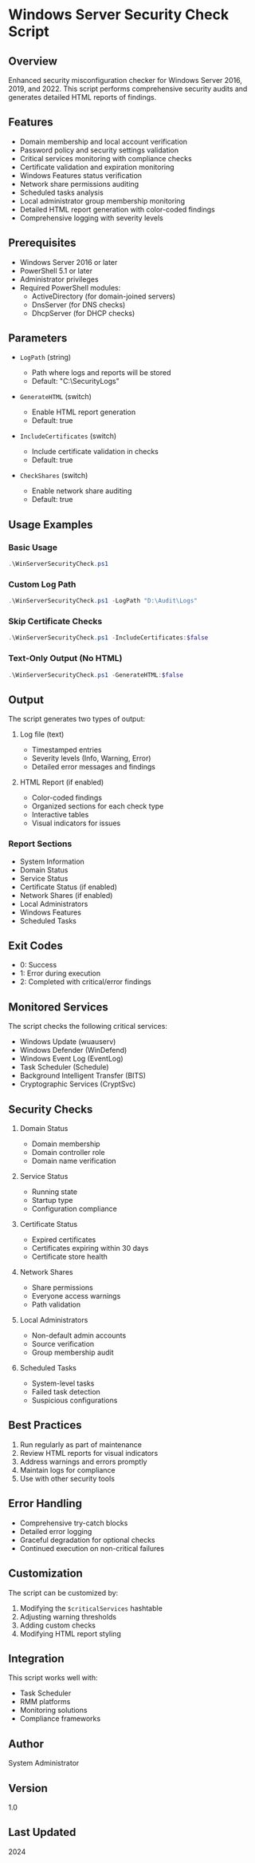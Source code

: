 # Windows Server Security Check Script

## Overview
Enhanced security misconfiguration checker for Windows Server 2016, 2019, and 2022. This script performs comprehensive security audits and generates detailed HTML reports of findings.

## Features
- Domain membership and local account verification
- Password policy and security settings validation
- Critical services monitoring with compliance checks
- Certificate validation and expiration monitoring
- Windows Features status verification
- Network share permissions auditing
- Scheduled tasks analysis
- Local administrator group membership monitoring
- Detailed HTML report generation with color-coded findings
- Comprehensive logging with severity levels

## Prerequisites
- Windows Server 2016 or later
- PowerShell 5.1 or later
- Administrator privileges
- Required PowerShell modules:
  - ActiveDirectory (for domain-joined servers)
  - DnsServer (for DNS checks)
  - DhcpServer (for DHCP checks)

## Parameters
- `LogPath` (string)
  - Path where logs and reports will be stored
  - Default: "C:\SecurityLogs"

- `GenerateHTML` (switch)
  - Enable HTML report generation
  - Default: true

- `IncludeCertificates` (switch)
  - Include certificate validation in checks
  - Default: true

- `CheckShares` (switch)
  - Enable network share auditing
  - Default: true

## Usage Examples

### Basic Usage
```powershell
.\WinServerSecurityCheck.ps1
```

### Custom Log Path
```powershell
.\WinServerSecurityCheck.ps1 -LogPath "D:\Audit\Logs"
```

### Skip Certificate Checks
```powershell
.\WinServerSecurityCheck.ps1 -IncludeCertificates:$false
```

### Text-Only Output (No HTML)
```powershell
.\WinServerSecurityCheck.ps1 -GenerateHTML:$false
```

## Output
The script generates two types of output:
1. Log file (text)
   - Timestamped entries
   - Severity levels (Info, Warning, Error)
   - Detailed error messages and findings

2. HTML Report (if enabled)
   - Color-coded findings
   - Organized sections for each check type
   - Interactive tables
   - Visual indicators for issues

### Report Sections
- System Information
- Domain Status
- Service Status
- Certificate Status (if enabled)
- Network Shares (if enabled)
- Local Administrators
- Windows Features
- Scheduled Tasks

## Exit Codes
- 0: Success
- 1: Error during execution
- 2: Completed with critical/error findings

## Monitored Services
The script checks the following critical services:
- Windows Update (wuauserv)
- Windows Defender (WinDefend)
- Windows Event Log (EventLog)
- Task Scheduler (Schedule)
- Background Intelligent Transfer (BITS)
- Cryptographic Services (CryptSvc)

## Security Checks
1. Domain Status
   - Domain membership
   - Domain controller role
   - Domain name verification

2. Service Status
   - Running state
   - Startup type
   - Configuration compliance

3. Certificate Status
   - Expired certificates
   - Certificates expiring within 30 days
   - Certificate store health

4. Network Shares
   - Share permissions
   - Everyone access warnings
   - Path validation

5. Local Administrators
   - Non-default admin accounts
   - Source verification
   - Group membership audit

6. Scheduled Tasks
   - System-level tasks
   - Failed task detection
   - Suspicious configurations

## Best Practices
1. Run regularly as part of maintenance
2. Review HTML reports for visual indicators
3. Address warnings and errors promptly
4. Maintain logs for compliance
5. Use with other security tools

## Error Handling
- Comprehensive try-catch blocks
- Detailed error logging
- Graceful degradation for optional checks
- Continued execution on non-critical failures

## Customization
The script can be customized by:
1. Modifying the `$criticalServices` hashtable
2. Adjusting warning thresholds
3. Adding custom checks
4. Modifying HTML report styling

## Integration
This script works well with:
- Task Scheduler
- RMM platforms
- Monitoring solutions
- Compliance frameworks

## Author
System Administrator

## Version
1.0

## Last Updated
2024
